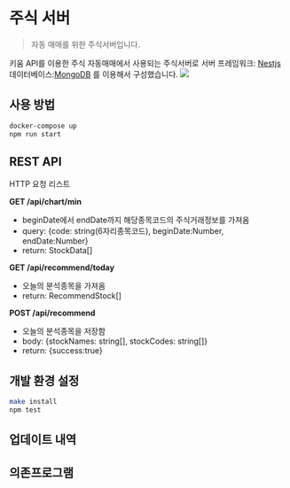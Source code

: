# 주식 서버
> 자동 매매를 위한 주식서버입니다.

키움 API를 이용한 주식 자동매매에서 사용되는 주식서버로 
서버 프레임워크: [Nestjs](https://nestjs.com/)
데이터베이스:[MongoDB](https://www.mongodb.com/ko-kr)
를 이용해서 구성했습니다.
![](../header.png)

## 사용 방법

```sh
docker-compose up
npm run start
```

## REST API
HTTP 요청 리스트

**GET /api/chart/min**
+ beginDate에서 endDate까지 해당종목코드의 주식거래정보를 가져옴
+ query: {code: string(6자리종목코드), beginDate:Number, endDate:Number}
+ return:  StockData[]

**GET /api/recommend/today**
+ 오늘의 분석종목을 가져옴
+ return: RecommendStock[]

**POST /api/recommend**
+ 오늘의 분석종목을 저장함
+ body: {stockNames: string[], stockCodes: string[]}
+ return: {success:true}


## 개발 환경 설정

```sh
make install
npm test
```

## 업데이트 내역

## 의존프로그램

